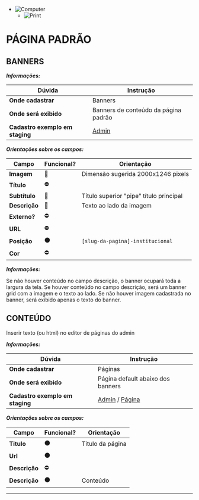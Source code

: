 



- ![Computer](../images/prints/computer.png)
  - ![Print](../images/prints/07-default.png)

# PÁGINA PADRÃO

## BANNERS

***Informações:***

| Dúvida                          | Instrução                                                       |
| ------------------------------- | --------------------------------------------------------------- |
| **Onde cadastrar**              | Banners                                                         |
| **Onde será exibido**           | Banners de conteúdo da página padrão                            |
| **Cadastro exemplo em staging** | [Admin](https://template5.vnda.dev/admin/midias/editar?id=56)   |

***Orientações sobre os campos:***

| Campo         | Funcional?          | Orientação                          |
| ------------- | ------------------- | ----------------------------------- |
| **Imagem**    | :large_blue_circle: | Dimensão sugerida 2000x1246 pixels  |
| **Título**    | :no_entry:          |                                     |
| **Subtítulo** | :large_blue_circle: | Título superior "pipe" título principal |
| **Descrição** | :large_blue_circle: | Texto ao lado da imagem             |
| **Externo?**  | :no_entry:          |                                     |
| **URL**       | :no_entry:          |                                     |
| **Posição**   | :black_circle:      | `[slug-da-pagina]-institucional`   |
| **Cor**       | :no_entry:          |                                     |

***Informações:***

Se não houver conteúdo no campo descrição, o banner ocupará toda a largura da tela.
Se houver conteúdo no campo descrição, será um banner grid com a imagem e o texto ao lado.
Se não houver imagem cadastrada no banner, será exibido apenas o texto do banner.

## CONTEÚDO

Inserir texto (ou html) no editor de páginas do admin

***Informações:***

| Dúvida                          | Instrução                |
| ------------------------------- | ------------------------ |
| **Onde cadastrar**              | Páginas                  |
| **Onde será exibido**           | Página default abaixo dos banners |
| **Cadastro exemplo em staging** | [Admin](https://template5.vnda.dev/admin/paginas/editar?id=test) / [Página](https://template5.vnda.dev/p/test) |

***Orientações sobre os campos:***

| Campo         | Funcional?     | Orientação       |
| ------------- | -------------- | ---------------- |
| **Titulo**    | :black_circle: | Titulo da página |
| **Url**       | :black_circle: |                  |
| **Descrição** | :no_entry:     |                  |
| **Descrição** | :black_circle: | Conteúdo         |

***
